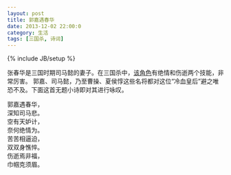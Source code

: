 ```yaml
---
layout: post
title: 郭嘉遇春华
date: 2013-12-02 22:00:0
category: 生活
tags: [三国杀, 诗词]
---
```

{% include JB/setup %}

张春华是三国时期司马懿的妻子。在三国杀中，[该角色](http://www.3gsha.com/wujiang/zhangchunhua.html)有绝情和伤逝两个技能，非常厉害。
郭嘉、司马懿，乃至曹操、夏侯惇这些名将都对这位“冷血皇后”避之唯恐不及。下面这首无题小诗即对其进行咏叹。

<!--more-->
郭嘉遇春华，  
深知司马悲。  
空有天妒计，  
奈何绝情为。  
苦苦相逼迫，  
双双身憔悴。  
伤逝焉非福，  
巾帼克须眉。
